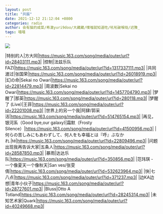 ```yaml
---
layout: post
title: "共振"
date: 2021-12-12 21:12:04 +0800
categories: radio
author: 会有猫的咸菜/希澈yuri9doo/大藏藏/噗嗤就知道吃/吼吼破喉咙/迟豫_
tags: 嘻嘻
---
```

![]({{site.baseurl}}/images/cover_20211212.jpg)

|特别的人|方大同|https://music.163.com/song/media/outer/url?id=28403111.mp3|
|控制|法兹乐队 FAZI|https://music.163.com/song/media/outer/url?id=1317337111.mp3|
|共同渡过|张国荣|https://music.163.com/song/media/outer/url?id=26018919.mp3|
|幻の命|Sekai no Owari|https://music.163.com/song/media/outer/url?id=22814479.mp3|
|周波数|Sekai no Owari|https://music.163.com/song/media/outer/url?id=1457704790.mp3|
|梦醒了|那英|https://music.163.com/song/media/outer/url?id=280118.mp3|
|梦醒了 (Live)|王菲|https://music.163.com/song/media/outer/url?id=22201008.mp3|
|世界上的另一个我|阿肆/郭采洁|https://music.163.com/song/media/outer/url?id=514765154.mp3|
|再见，银河系（Good bye,our galaxy)|霜默（Frosty Silence）|https://music.163.com/song/media/outer/url?id=41500956.mp3|
|何らの苦しみにもあわずして、何人をも幸福とは『呼』ぶなかれ.|té|https://music.163.com/song/media/outer/url?id=22809496.mp3|
|问题出现我再告诉大家|五条人|https://music.163.com/song/media/outer/url?id=28587850.mp3|
|暴雨|达达乐队|https://music.163.com/song/media/outer/url?id=350856.mp3|
|范玮琪 - 一个像夏天一个像秋天|San ves/张雯倩|https://music.163.com/song/media/outer/url?id=532623964.mp3|
|快|七八点|https://music.163.com/song/media/outer/url?id=371237.mp3|
|边KA边想|青年小伙子|https://music.163.com/song/media/outer/url?id=28727601.mp3|
|Bluss|Otto A Totland|https://music.163.com/song/media/outer/url?id=28245314.mp3|
|未知艺术家|Quark|https://music.163.com/song/media/outer/url?id=40249668.mp3|

